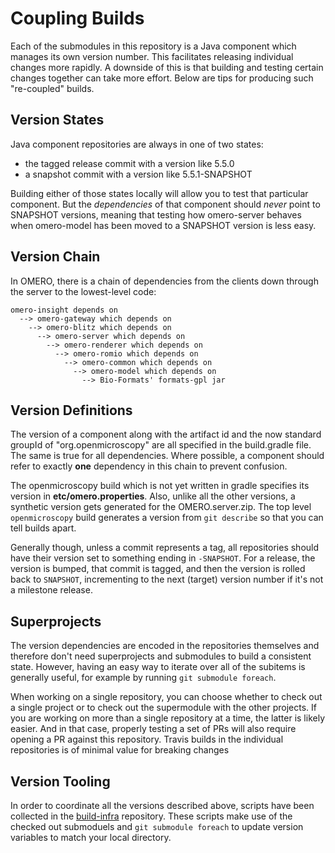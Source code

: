 Coupling Builds
===============

Each of the submodules in this repository is a Java component which manages its
own version number. This facilitates releasing individual changes more rapidly.
A downside of this is that building and testing certain changes together
can take more effort. Below are tips for producing such "re-coupled" builds.

Version States
--------------

Java component repositories are always in one of two states:

 - the tagged release commit with a version like 5.5.0
 - a snapshot commit with a version like 5.5.1-SNAPSHOT

Building either of those states locally will allow you to test that particular
component. But the *dependencies* of that component should *never* point to
SNAPSHOT versions, meaning that testing how omero-server behaves when
omero-model has been moved to a SNAPSHOT version is less easy.

Version Chain
-------------

In OMERO, there is a chain of dependencies from the clients down through
the server to the lowest-level code:

    omero-insight depends on
      --> omero-gateway which depends on
        --> omero-blitz which depends on
          --> omero-server which depends on
            --> omero-renderer which depends on
              --> omero-romio which depends on
                --> omero-common which depends on
                  --> omero-model which depends on
                    --> Bio-Formats' formats-gpl jar

Version Definitions
-------------------

The version of a component along with the artifact id and the now standard
groupId of "org.openmicroscopy" are all specified in the build.gradle file. The
same is true for all dependencies. Where possible, a component should refer to
exactly **one** dependency in this chain to prevent confusion.

The openmicroscopy build which is not yet written in gradle specifies its
version in **etc/omero.properties**. Also, unlike all the other versions, a
synthetic version gets generated for the OMERO.server.zip. The top level
`openmicroscopy` build generates a version from `git describe` so that you can
tell builds apart.

Generally though, unless a commit represents a tag, all repositories should
have their version set to something ending in `-SNAPSHOT`. For a release, the
version is bumped, that commit is tagged, and then the version is rolled back
to `SNAPSHOT`, incrementing to the next (target) version number if it's not a
milestone release.

Superprojects
-------------

The version dependencies are encoded in the repositories themselves and
therefore don't need superprojects and submodules to build a consistent state.
However, having an easy way to iterate over all of the subitems is generally
useful, for example by running `git submodule foreach`.

When working on a single repository, you can choose whether to check out a
single project or to check out the supermodule with the other projects. If you
are working on more than a single repository at a time, the latter is likely
easier. And in that case, properly testing a set of PRs will also require
opening a PR against this repository. Travis builds in the individual
repositories is of minimal value for breaking changes

Version Tooling
---------------

In order to coordinate all the versions described above, scripts have been
collected in the [build-infra](https://github.com/ome/build-infra) repository.
These scripts make use of the checked out submoduels and `git submodule foreach`
to update version variables to match your local directory.
